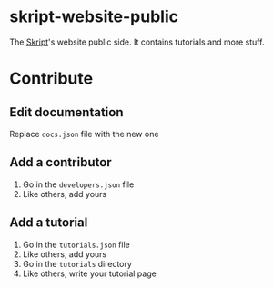 # skript-website-public

The [Skript](https://github.com/Olyno/skript-website)'s website public side. It contains tutorials and more stuff.

# Contribute

## Edit documentation

Replace ``docs.json`` file with the new one

## Add a contributor

 1. Go in the ``developers.json`` file
 2. Like others, add yours

## Add a tutorial

 1. Go in the ``tutorials.json`` file
 2. Like others, add yours
 3. Go in the ``tutorials`` directory
 4. Like others, write your tutorial page